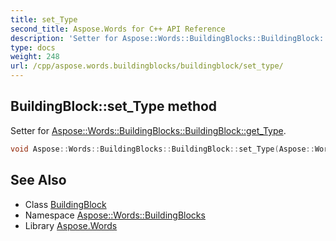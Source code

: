 ```yaml
---
title: set_Type
second_title: Aspose.Words for C++ API Reference
description: 'Setter for Aspose::Words::BuildingBlocks::BuildingBlock::get_Type.'
type: docs
weight: 248
url: /cpp/aspose.words.buildingblocks/buildingblock/set_type/
---
```

## BuildingBlock::set_Type method


Setter for [Aspose::Words::BuildingBlocks::BuildingBlock::get_Type](../get_type/).

```cpp
void Aspose::Words::BuildingBlocks::BuildingBlock::set_Type(Aspose::Words::BuildingBlocks::BuildingBlockType value)
```

## See Also

* Class [BuildingBlock](../)
* Namespace [Aspose::Words::BuildingBlocks](../../)
* Library [Aspose.Words](../../../)

